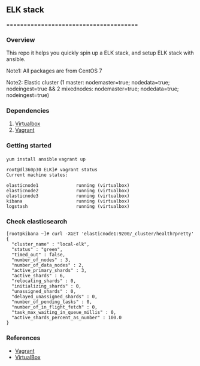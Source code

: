 
## ELK stack 
======================================

### Overview

This repo it helps you quickly spin up a ELK stack, and setup ELK stack with ansible.

Note1: All packages are from CentOS 7

Note2: Elastic cluster (1 master: nodemaster=true; nodedata=true; nodeingest=true && 2 mixednodes: nodemaster=true; nodedata=true; nodeingest=true)

### Dependencies
1. [Virtualbox](https://www.virtualbox.org/wiki/Downloads)
2. [Vagrant](http://www.vagrantup.com/downloads.html)

### Getting started
`yum install ansible`
`vagrant up`

```
root@dl360p30 ELK]# vagrant status
Current machine states:

elasticnode1              running (virtualbox)
elasticnode2              running (virtualbox)
elasticnode3              running (virtualbox)
kibana                    running (virtualbox)
logstash                  running (virtualbox)
```

### Check elasticsearch
```
[root@kibana ~]# curl -XGET 'elasticnode1:9200/_cluster/health?pretty'
{
  "cluster_name" : "local-elk",
  "status" : "green",
  "timed_out" : false,
  "number_of_nodes" : 3,
  "number_of_data_nodes" : 2,
  "active_primary_shards" : 3,
  "active_shards" : 6,
  "relocating_shards" : 0,
  "initializing_shards" : 0,
  "unassigned_shards" : 0,
  "delayed_unassigned_shards" : 0,
  "number_of_pending_tasks" : 0,
  "number_of_in_flight_fetch" : 0,
  "task_max_waiting_in_queue_millis" : 0,
  "active_shards_percent_as_number" : 100.0
}

```

### References
* [Vagrant](http://vagrantup.com)
* [VirtualBox](http://www.virtualbox.org)

